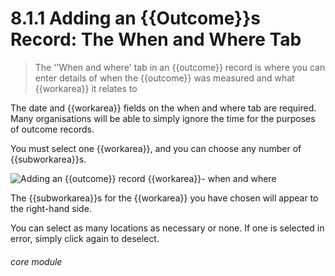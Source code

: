 # 8.1.1 <i class="fas fa-trophy"></i> Adding an {{Outcome}}s Record: The When and Where Tab

> The ''When and where' tab in an {{outcome}} record is where you can enter details of when the {{outcome}} was measured and what {{workarea}} it relates to



The date and {{workarea}} fields on the when and where tab are required. Many organisations will be able to simply ignore the time for the purposes of outcome records.

You must select one {{workarea}}, and you can choose any number of {{subworkarea}}s. 

![Adding an {{outcome}} record {{workarea}}- when and where](8.1.1a.png)

The {{subworkarea}}s for the {{workarea}} you have chosen will appear to the right-hand side. 

You can select as many locations as necessary or none. If one is selected in error, simply click again to deselect. 

###### core module

